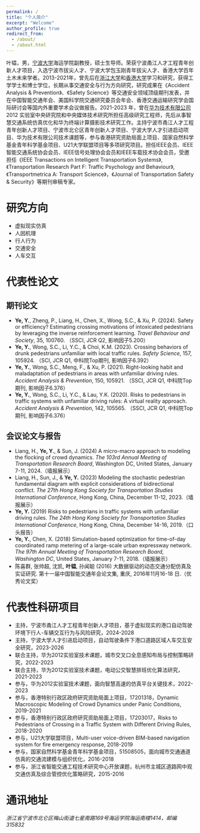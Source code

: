 ```yaml
---
permalink: /
title: "个人简介"
excerpt: "Welcome"
author_profile: true
redirect_from: 
  - /about/
  - /about.html
---
```


叶韫，男，[宁波大学](https://www.nbu.edu.cn/)海运学院副教授，硕士生导师。荣获宁波甬江人才工程青年创新人才项目，入选宁波市拔尖人才、宁波大学包玉刚青年拔尖人才、香港大学百年土木未来学者。2013-2021年，曾先后在[浙江大学](https://www.zju.edu.cn/)和[香港大学](https://www.hku.hk/)学习和研究，获得工学学士和博士学位，长期从事交通安全与行为方向研究，研究成果在《Accident Analysis & Prevention》、《Safety Science》等交通安全领域顶级期刊发表，并在中国智能交通年会、美国科学院交通研究委员会年会、香港交通运输研究学会国际研讨会等国内外重要学术会议做报告。2021-2023 年，曾在[华为技术有限公司](https://www.huawei.com/cn/) 2012 实验室中央研究院和中央媒体技术研究所担任高级研究工程师，先后从事智慧交通系统仿真优化和华为终端计算摄影技术研究工作。主持宁波市甬江人才工程青年创新人才项目、宁波市北仑区青年创新人才项目、宁波大学人才引进启动项目、华为技术有限公司技术课题等，参与香港研究资助局面上项目、国家自然科学基金青年科学基金项目、U21大学联盟项目等多项研究项目。担任IEEE会员、IEEE智能交通系统协会会员、IEEE信号处理协会会员和IEEE车载技术协会会员，受邀担任《IEEE Transactions on Intelligent Transportation Systems》,《Transportation Research Part F: Traffic Psychology and Behaviour》,《Transportmetrica A: Transport Science》，《Journal of Transportation Safety & Security》等期刊审稿专家。

# 研究方向
 * 虚拟现实仿真
 * 人因机理
 * 行人行为
 * 交通安全
 * 人车交互
   
# 代表性论文
## 期刊论文
 * **Ye, Y.**, Zheng, P., Liang, H., Chen, X., Wong, S.C., & Xu, P. (2024). Safety or efficiency? Estimating crossing motivations of intoxicated pedestrians by leveraging the inverse reinforcement learning. *Travel Behaviour and Society*, 35, 100760. （SSCI, JCR Q2, 影响因子5.200）
 * **Ye, Y.**, Wong, S.C., Li, Y.C., & Choi, K.M. (2023). Crossing behaviors of drunk pedestrians unfamiliar with local traffic rules. *Safety Science*, 157, 105924. （SCI, JCR Q1, 中科院Top期刊, 影响因子6.392）
 * **Ye, Y.**, Wong, S.C., Meng, F., & Xu, P. (2021). Right-looking habit and maladaptation of pedestrians in areas with unfamiliar driving rules. *Accident Analysis & Prevention*, 150, 105921. （SSCI, JCR Q1, 中科院Top期刊, 影响因子6.376）
 * **Ye, Y.**, Wong, S.C., Li, Y.C., & Lau, Y.K. (2020). Risks to pedestrians in traffic systems with unfamiliar driving rules: A virtual reality approach. *Accident Analysis & Prevention*, 142, 105565. （SSCI, JCR Q1, 中科院Top期刊, 影响因子6.376）

## 会议论文与报告
 * Liang, H., **Ye, Y.**, & Sun, J. (2024) A micro-macro approach to modeling the flocking of crowd dynamics. *The 103rd Annual Meeting of Transportation Research Board*, Washington DC, United States, January 7-11, 2024.（墙报展示）
 * Liang, H., Sun, J., & **Ye, Y.** (2023) Modeling the stochastic pedestrian fundamental diagram with explicit considerations of bidirectional conflict. *The 27th Hong Kong Society for Transportation Studies International Conference*, Hong Kong, China, December 11-12, 2023.（墙报展示）
 * **Ye, Y.** (2019) Risks to pedestrians in traffic systems with unfamiliar driving rules. *The 24th Hong Kong Society for Transportation Studies International Conference*, Hong Kong, China, December 14-16, 2019.（口头报告）
 * **Ye, Y.**, Chen, X. (2018) Simulation-based optimization for time-of-day coordinated ramp metering of a large-scale urban expressway network. *The 97th Annual Meeting of Transportation Research Board, Washington DC*, United States, January 7-11, 2018.（墙报展示）
 * 陈喜群, 张帅超, 沈凯, **叶韫**, 孙闻聪 (2016) 大数据驱动的动态交通分配仿真及实证研究. 第十一届中国智能交通年会论文集, 重庆, 2016年11月16-18 日.（优秀论文奖）

# 代表性科研项目
  * 主持，宁波市甬江人才工程青年创新人才项目，基于虚拟现实的港口自动驾驶环境下行人-车辆交互行为与风险研究，2024-2028
  * 主持，宁波大学人才引进启动项目，自动驾驶条件下港口道路区域人车交互安全研究，2023-2026
  * 联合主持，华为2012实验室技术课题，城市交叉口全息感知布局与控制策略研究，2022-2023
  * 联合主持，华为2012实验室技术课题，电动公交智慧排班优化算法研究，2021-2023
  * 参与，华为2012实验室技术课题，面向智慧高速的仿真平台关键技术，2022-2023
  * 参与，香港特别行政区政府研究资助局面上项目，17201318，Dynamic Macroscopic Modeling of Crowd Dynamics under Panic Conditions, 2019-2021
  * 参与，香港特别行政区政府研究资助局面上项目，17203017，Risks to Pedestrians of Crossing in a Traffic System with Different Driving Rules, 2018-2020
  * 参与，U21大学联盟项目，Multi-user voice-driven BIM-based navigation system for fire emergency response, 2018-2019
  * 参与，国家自然科学基金青年科学基金项目，51508505，面向城市交通通道仿真的交通流建模与组织优化，2016-2018
  * 参与，浙江省智能交通工程技术研究中心开放课题，杭州市主城区道路网中观交通仿真及综合管控优化策略研究，2015-2016

# 通讯地址
<address>
  浙江省宁波市北仑区梅山街道七星南路169号海运学院海运南楼1414，邮编315832
</address>
